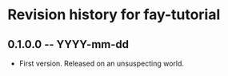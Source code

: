 # Revision history for fay-tutorial

## 0.1.0.0  -- YYYY-mm-dd

* First version. Released on an unsuspecting world.

